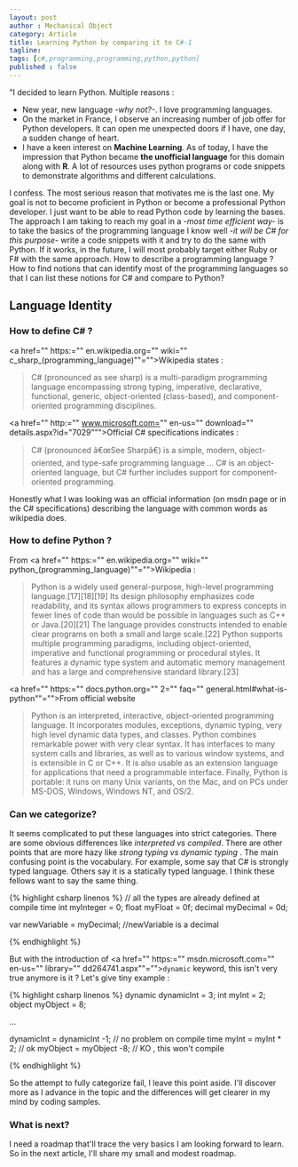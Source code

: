 ```yaml
---
layout: post
author : Mechanical Object
category: Article
title: Learning Python by comparing it to C#-1
tagline: 
tags: [c#,programming,programming,python,python]
published : false
--- 
```

"I decided to learn Python. Multiple reasons :

*   New year, new language _-why not?-_. I love programming languages.
*   On the market in France, I observe an increasing number of job offer for Python developers. It can open me unexpected doors if I have, one day, a sudden change of heart.
*   I have a keen interest on **Machine Learning**. As of today, I have the impression that Python became **the unofficial language** for this domain along with **R**. A lot of resources uses python programs or code snippets to demonstrate algorithms and different calculations.

<!--more-->

I confess. The most serious reason that motivates me is the last one. My goal is not to become proficient in Python or become a professional Python developer. I just want to be able to read Python code by learning the bases. The approach I am taking to reach my goal in a _-most time efficient way-_ is to take the basics of the programming language I know well _-it will be C# for this purpose-_ write a code snippets with it and try to do the same with Python. If it works, in the future, I will most probably target either Ruby or F# with the same approach. How to describe a programming language ? How to find notions that can identify most of the programming languages so that I can list these notions for C# and compare to Python?

## Language Identity

### How to define C# ?

<a href="" https:="" en.wikipedia.org="" wiki="" c_sharp_(programming_language)""="">Wikipedia</a> states :

> C# (pronounced as see sharp) is a multi-paradigm programming language encompassing strong typing, imperative, declarative, functional, generic, object-oriented (class-based), and component-oriented programming disciplines.

<a href="" http:="" www.microsoft.com="" en-us="" download="" details.aspx?id="7029&quot;&quot;">Official C# specifications</a> indicates :

> C# (pronounced â€œSee Sharpâ€) is a simple, modern, object-oriented, and type-safe programming language ... C# is an object-oriented language, but C# further includes support for component-oriented programming.

Honestly what I was looking was an official information (on msdn page or in the C# specifications) describing the language with common words as wikipedia does.

### How to define Python ?

From <a href="" https:="" en.wikipedia.org="" wiki="" python_(programming_language)""="">Wikipedia</a> :

> Python is a widely used general-purpose, high-level programming language.[17][18][19] Its design philosophy emphasizes code readability, and its syntax allows programmers to express concepts in fewer lines of code than would be possible in languages such as C++ or Java.[20][21] The language provides constructs intended to enable clear programs on both a small and large scale.[22] Python supports multiple programming paradigms, including object-oriented, imperative and functional programming or procedural styles. It features a dynamic type system and automatic memory management and has a large and comprehensive standard library.[23]

<a href="" https:="" docs.python.org="" 2="" faq="" general.html#what-is-python""="">From official website</a>

> Python is an interpreted, interactive, object-oriented programming language. It incorporates modules, exceptions, dynamic typing, very high level dynamic data types, and classes. Python combines remarkable power with very clear syntax. It has interfaces to many system calls and libraries, as well as to various window systems, and is extensible in C or C++. It is also usable as an extension language for applications that need a programmable interface. Finally, Python is portable: it runs on many Unix variants, on the Mac, and on PCs under MS-DOS, Windows, Windows NT, and OS/2.

### Can we categorize?

It seems complicated to put these languages into strict categories. There are some obvious differences like _interpreted vs compiled_. There are other points that are more hazy like _strong typing vs dynamic typing_ . The main confusing point is the vocabulary. For example, some say that C# is strongly typed language. Others say it is a statically typed language. I think these fellows want to say the same thing.

{% highlight csharp linenos %}
// all the types are already defined at compile time 
int myInteger = 0;
float myFloat = 0f;
decimal myDecimal = 0d;

var newVariable = myDecimal; //newVariable is a decimal

{% endhighlight %}

But with the introduction of <a href="" https:="" msdn.microsoft.com="" en-us="" library="" dd264741.aspx""="">`dynamic` keyword</a>, this isn't very true anymore is it ? Let's give tiny example :

{% highlight csharp linenos %}
dynamic dynamicInt = 3;
int myInt = 2; 
object myObject = 8;

...

dynamicInt = dynamicInt -1; // no problem on compile time
myInt = myInt * 2; // ok
myObject = myObject -8; // KO , this won't compile

{% endhighlight %}

So the attempt to fully categorize fail, I leave this point aside. I'll discover more as I advance in the topic and the differences will get clearer in my mind by coding samples.

### What is next?

I need a roadmap that'll trace the very basics I am looking forward to learn. So in the next article, I'll share my small and modest roadmap.